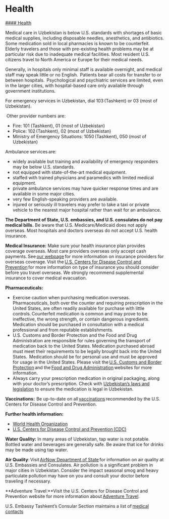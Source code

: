 # Health

[#### Health](javascript:void(0); "Health")

Medical care in Uzbekistan is below U.S. standards with shortages of basic medical supplies, including disposable needles, anesthetics, and antibiotics. Some medication sold in local pharmacies is known to be counterfeit. Elderly travelers and those with pre-existing health problems may be at particular risk due to inadequate medical facilities. Most resident U.S. citizens travel to North America or Europe for their medical needs.

Generally, in hospitals only minimal staff is available overnight, and medical staff may speak little or no English.  Patients bear all costs for transfer to or between hospitals.  Psychological and psychiatric services are limited, even in the larger cities, with hospital-based care only available through government institutions.

For emergency services in Uzbekistan, dial 103 (Tashkent) or 03 (most of Uzbekistan).

 Other provider numbers are:

* Fire: 101 (Tashkent), 01 (most of Uzbekistan)
* Police: 102 (Tashkent), 02 (most of Uzbekistan)
* Ministry of Emergency Situations: 1050 (Tashkent), 050 (most of Uzbekistan)

Ambulance services are:

* widely available but training and availability of emergency responders may be below U.S. standards.
* not equipped with state-of-the-art medical equipment.
* staffed with trained physicians and paramedics with limited medical equipment.
* private ambulance services may have quicker response times and are available in some major cities.
* very few English-speaking providers are available.
* injured or seriously ill travelers may prefer to take a taxi or private vehicle to the nearest major hospital rather than wait for an ambulance.

**The Department of State, U.S. embassies, and U.S. consulates do not pay medical bills.** Be aware that U.S. Medicare/Medicaid does not apply overseas. Most hospitals and doctors overseas do not accept U.S. health insurance.

**Medical Insurance:** Make sure your health insurance plan provides coverage overseas. Most care providers overseas only accept cash payments. See [our webpage](https://travelstate-usdos.msappproxy.net/content/travel/en/international-travel/before-you-go/your-health-abroad/Insurance_Coverage_Overseas.html?cq_ck=1708701048867) for more information on insurance providers for overseas coverage. Visit the [U.S. Centers for Disease Control and Prevention](https://wwwnc.cdc.gov/travel/page/insurance) for more information on type of insurance you should consider before you travel overseas. We strongly recommend supplemental insurance to cover medical evacuation.

**Pharmaceuticals:**

* Exercise caution when purchasing medication overseas.  Pharmaceuticals, both over the counter and requiring prescription in the United States, are often readily available for purchase with little controls. Counterfeit medication is common and may prove to be ineffective, the wrong strength, or contain dangerous ingredients.  Medication should be purchased in consultation with a medical professional and from reputable establishments.
* U.S. Customs and Border Protection and the Food and Drug Administration are responsible for rules governing the transport of medication back to the United States. Medication purchased abroad must meet their requirements to be legally brought back into the United States.  Medication should be for personal use and must be approved for usage in the United States. Please visit the [U.S. Customs and Border Protection](https://www.cbp.gov/travel/us-citizens/know-before-you-go/prohibited-and-restricted-items) and the [Food and Drug Administration](https://www.fda.gov/drugs/guidance-compliance-regulatory-information/human-drug-imports#:~:text=Imported%20drugs%20must%20meet%20FDA's,drugs%20subject%20to%20FDA%20oversight.) websites for more information.
* Always carry your prescription medication in original packaging, along with your doctor’s prescription. Check with [Uzbekistan’s laws and legislation](https://uz.usembassy.gov/u-s-citizen-services/doctors/prescription-medicines/) to ensure the medication is legal in Uzbekistan.

**Vaccinations:**  Be up-to-date on all [vaccinations](http://wwwnc.cdc.gov/travel/page/vaccinations.htm) recommended by the U.S. Centers for Disease Control and Prevention.

**Further health information:**

* [World Health Organization](https://www.who.int/countries)
* [U.S. Centers for Disease Control and Prevention (CDC)](http://wwwnc.cdc.gov/travel/)

**Water Quality:** In many areas of Uzbekistan, tap water is not potable. Bottled water and beverages are generally safe. Be aware that ice for drinks may be made using tap water.

**Air Quality**: Visit [AirNow Department of State](https://www.airnow.gov/international/us-embassies-and-consulates/) for information on air quality at U.S. Embassies and Consulates. Air pollution is a significant problem in major cities in Uzbekistan. Consider the impact seasonal smog and heavy particulate pollution may have on you and consult your doctor before traveling if necessary.

**Adventure Travel:**Visit the U.S. Centers for Disease Control and Prevention website for more information about [Adventure Travel](https://wwwnc.cdc.gov/travel/page/adventure).

U.S. Embassy Tashkent’s Consular Section maintains a list of [medical contacts](https://uz.usembassy.gov/u-s-citizen-services/doctors/)